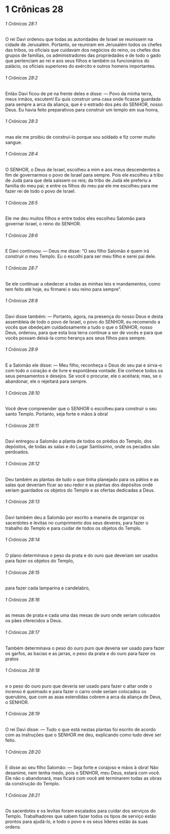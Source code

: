 # 1 Crônicas 28

###### 1 Crônicas 28:1

O rei Davi ordenou que todas as autoridades de Israel se reunissem na cidade de Jerusalém. Portanto, se reuniram em Jerusalém todos os chefes das tribos, os oficiais que cuidavam dos negócios do reino, os chefes dos grupos de famílias, os administradores das propriedades e de todo o gado que pertenciam ao rei e aos seus filhos e também os funcionários do palácio, os oficiais superiores do exército e outros homens importantes.

###### 1 Crônicas 28:2

Então Davi ficou de pé na frente deles e disse: — Povo da minha terra, meus irmãos, escutem! Eu quis construir uma casa onde ficasse guardada para sempre a arca da aliança, que é o estrado dos pés do SENHOR, nosso Deus. Eu havia feito preparativos para construir um templo em sua honra,

###### 1 Crônicas 28:3

mas ele me proibiu de construí-lo porque sou soldado e fiz correr muito sangue.

###### 1 Crônicas 28:4

O SENHOR, o Deus de Israel, escolheu a mim e aos meus descendentes a fim de governarmos o povo de Israel para sempre. Pois ele escolheu a tribo de Judá para que dela saíssem os reis; da tribo de Judá ele preferiu a família do meu pai; e entre os filhos do meu pai ele me escolheu para me fazer rei de todo o povo de Israel.

###### 1 Crônicas 28:5

Ele me deu muitos filhos e entre todos eles escolheu Salomão para governar Israel, o reino do SENHOR.

###### 1 Crônicas 28:6

E Davi continuou: — Deus me disse: “O seu filho Salomão é quem irá construir o meu Templo. Eu o escolhi para ser meu filho e serei pai dele.

###### 1 Crônicas 28:7

Se ele continuar a obedecer a todas as minhas leis e mandamentos, como tem feito até hoje, eu firmarei o seu reino para sempre”.

###### 1 Crônicas 28:8

Davi disse também: — Portanto, agora, na presença do nosso Deus e desta assembleia de todo o povo de Israel, o povo do SENHOR, eu recomendo a vocês que obedeçam cuidadosamente a tudo o que o SENHOR, nosso Deus, ordenou, para que esta boa terra continue a ser de vocês e para que vocês possam deixá-la como herança aos seus filhos para sempre.

###### 1 Crônicas 28:9

E a Salomão ele disse: — Meu filho, reconheça o Deus do seu pai e sirva-o com todo o coração e de livre e espontânea vontade. Ele conhece todos os seus pensamentos e desejos. Se você o procurar, ele o aceitará; mas, se o abandonar, ele o rejeitará para sempre.

###### 1 Crônicas 28:10

Você deve compreender que o SENHOR o escolheu para construir o seu santo Templo. Portanto, seja forte e mãos à obra!

###### 1 Crônicas 28:11

Davi entregou a Salomão a planta de todos os prédios do Templo, dos depósitos, de todas as salas e do Lugar Santíssimo, onde os pecados são perdoados.

###### 1 Crônicas 28:12

Deu também as plantas de tudo o que tinha planejado para os pátios e as salas que deveriam ficar ao seu redor e as plantas dos depósitos onde seriam guardados os objetos do Templo e as ofertas dedicadas a Deus.

###### 1 Crônicas 28:13

Davi também deu a Salomão por escrito a maneira de organizar os sacerdotes e levitas no cumprimento dos seus deveres, para fazer o trabalho do Templo e para cuidar de todos os objetos do Templo.

###### 1 Crônicas 28:14

O plano determinava o peso da prata e do ouro que deveriam ser usados para fazer os objetos do Templo,

###### 1 Crônicas 28:15

para fazer cada lamparina e candelabro,

###### 1 Crônicas 28:16

as mesas de prata e cada uma das mesas de ouro onde seriam colocados os pães oferecidos a Deus.

###### 1 Crônicas 28:17

Também determinava o peso do ouro puro que deveria ser usado para fazer os garfos, as bacias e as jarras, o peso da prata e do ouro para fazer os pratos

###### 1 Crônicas 28:18

e o peso do ouro puro que deveria ser usado para fazer o altar onde o incenso é queimado e para fazer o carro onde seriam colocados os querubins, que com as asas estendidas cobrem a arca da aliança de Deus, o SENHOR.

###### 1 Crônicas 28:19

O rei Davi disse: — Tudo o que está nestas plantas foi escrito de acordo com as instruções que o SENHOR me deu, explicando como tudo deve ser feito.

###### 1 Crônicas 28:20

E disse ao seu filho Salomão: — Seja forte e corajoso e mãos à obra! Não desanime, nem tenha medo, pois o SENHOR, meu Deus, estará com você. Ele não o abandonará, mas ficará com você até terminarem todas as obras da construção do Templo.

###### 1 Crônicas 28:21

Os sacerdotes e os levitas foram escalados para cuidar dos serviços do Templo. Trabalhadores que sabem fazer todos os tipos de serviço estão prontos para ajudá-lo, e todo o povo e os seus líderes estão às suas ordens.

